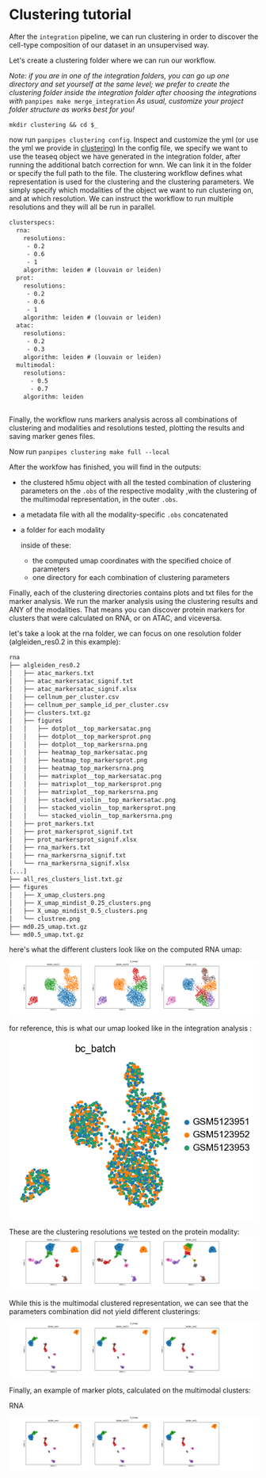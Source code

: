 Clustering tutorial
===================

After the `integration` pipeline, we can run clustering in order to discover the cell-type composition of our dataset in an unsupervised way.

Let's create a clustering folder where we can run our workflow.

*Note: if you are in one of the integration folders, you can go up one directory and set yourself at the same level; we prefer to create the clustering folder inside the integration folder after choosing the integrations  with* `panpipes make merge_integration` 
*As usual, customize your project folder structure as works best for you!*

```
mkdir clustering && cd $_
```

now run `panpipes clustering config`. Inspect and customize the yml (or use the yml we provide in [clustering](../clustering/pipeline.yml))
In the config file, we specify we want to use the teaseq object we have generated in the integration folder, after running the additional batch correction for wnn. We can link it in the folder or specify the full path to the file. 
The clustering workflow defines what representation is used for the clustering and the clustering parameters. We simply specify which modalities of the object we want to run clustering on, and at which resolution. We can instruct the workflow to run multiple resolutions and they will all be run in parallel.

```
clusterspecs:
  rna:
    resolutions:
     - 0.2
     - 0.6
     - 1 
    algorithm: leiden # (louvain or leiden)
  prot:
    resolutions:
     - 0.2
     - 0.6
     - 1 
    algorithm: leiden # (louvain or leiden)
  atac:
    resolutions:
     - 0.2
     - 0.3
    algorithm: leiden # (louvain or leiden)
  multimodal:
    resolutions:
      - 0.5
      - 0.7
    algorithm: leiden


```

Finally, the workflow runs markers analysis across all combinations of clustering and modalities and resolutions tested, plotting the results and saving marker genes files. 


Now run `panpipes clustering make full --local`  


After the workfow has finished, you will find in the outputs:
 - the clustered h5mu object with all the tested combination of clustering parameters on the `.obs` of the respective modality ,with the clustering of the multimodal representation,  in the outer `.obs`.
 - a metadata file with all the modality-specific `.obs` concatenated
 - a folder for each modality
  
    inside of these:

    - the computed umap coordinates with the specified choice of parameters
    - one directory for each combination of clustering parameters 
  
  Finally, each of the clustering directories contains plots and txt files for the marker analysis. We run the marker analysis using the clustering results and ANY of the modalities. That means you can discover protein markers for clusters that were calculated on RNA, or on ATAC, and viceversa.


let's take a look at the rna folder, we can focus on one resolution folder (algleiden_res0.2 in this example):

```
rna
├── algleiden_res0.2
│   ├── atac_markers.txt
│   ├── atac_markersatac_signif.txt
│   ├── atac_markersatac_signif.xlsx
│   ├── cellnum_per_cluster.csv
│   ├── cellnum_per_sample_id_per_cluster.csv
│   ├── clusters.txt.gz
│   ├── figures
│   │   ├── dotplot__top_markersatac.png
│   │   ├── dotplot__top_markersprot.png
│   │   ├── dotplot__top_markersrna.png
│   │   ├── heatmap_top_markersatac.png
│   │   ├── heatmap_top_markersprot.png
│   │   ├── heatmap_top_markersrna.png
│   │   ├── matrixplot__top_markersatac.png
│   │   ├── matrixplot__top_markersprot.png
│   │   ├── matrixplot__top_markersrna.png
│   │   ├── stacked_violin__top_markersatac.png
│   │   ├── stacked_violin__top_markersprot.png
│   │   └── stacked_violin__top_markersrna.png
│   ├── prot_markers.txt
│   ├── prot_markersprot_signif.txt
│   ├── prot_markersprot_signif.xlsx
│   ├── rna_markers.txt
│   ├── rna_markersrna_signif.txt
│   └── rna_markersrna_signif.xlsx
[...]
├── all_res_clusters_list.txt.gz
├── figures
│   ├── X_umap_clusters.png
│   ├── X_umap_mindist_0.25_clusters.png
│   ├── X_umap_mindist_0.5_clusters.png
│   └── clustree.png
├── md0.25_umap.txt.gz
└── md0.5_umap.txt.gz
```

here's what the different clusters look like on the computed RNA umap:


<img src="https://github.com/DendrouLab/panpipes-tutorials/blob/main/docs/clustering/figures/rna/X_umap_clusters.png?raw=true" alt="img1" >

for reference, this is what our umap looked like in the integration analysis :

<img src="https://github.com/DendrouLab/panpipes-tutorials/blob/main/docs/clustering/figures/rna/umap_scvi_batch.png?raw=true" alt="img1" >



These are the clustering resolutions we tested on the protein modality:
<img src="https://github.com/DendrouLab/panpipes-tutorials/blob/main/docs/clustering/figures/prot/X_umap_clusters.png?raw=true" alt="img1" >

While this is the multimodal clustered representation, we can see that the parameters combination did not yield different clusterings:

<img src="https://github.com/DendrouLab/panpipes-tutorials/blob/main/docs/clustering/figures/multimodal/X_umap_clusters.png?raw=true" alt="img1" >

Finally, an example of marker plots, calculated on the multimodal clusters:

RNA

<img src="https://github.com/DendrouLab/panpipes-tutorials/blob/main/docs/clustering/figures/multimodal/X_umap_clusters.png?raw=true" alt="img1" >

